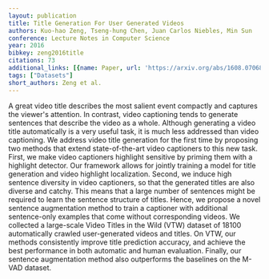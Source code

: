 ```yaml
---
layout: publication
title: Title Generation For User Generated Videos
authors: Kuo-hao Zeng, Tseng-hung Chen, Juan Carlos Niebles, Min Sun
conference: Lecture Notes in Computer Science
year: 2016
bibkey: zeng2016title
citations: 73
additional_links: [{name: Paper, url: 'https://arxiv.org/abs/1608.07068'}]
tags: ["Datasets"]
short_authors: Zeng et al.
---
```

A great video title describes the most salient event compactly and captures
the viewer's attention. In contrast, video captioning tends to generate
sentences that describe the video as a whole. Although generating a video title
automatically is a very useful task, it is much less addressed than video
captioning. We address video title generation for the first time by proposing
two methods that extend state-of-the-art video captioners to this new task.
First, we make video captioners highlight sensitive by priming them with a
highlight detector. Our framework allows for jointly training a model for title
generation and video highlight localization. Second, we induce high sentence
diversity in video captioners, so that the generated titles are also diverse
and catchy. This means that a large number of sentences might be required to
learn the sentence structure of titles. Hence, we propose a novel sentence
augmentation method to train a captioner with additional sentence-only examples
that come without corresponding videos. We collected a large-scale Video Titles
in the Wild (VTW) dataset of 18100 automatically crawled user-generated videos
and titles. On VTW, our methods consistently improve title prediction accuracy,
and achieve the best performance in both automatic and human evaluation.
Finally, our sentence augmentation method also outperforms the baselines on the
M-VAD dataset.